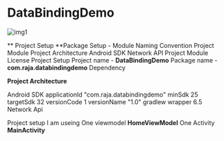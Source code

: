 # DataBindingDemo
![img1](https://user-images.githubusercontent.com/107350779/182363455-ae3f5b5a-1b2b-4b53-ba68-76bdc912e844.jpg)

** Project Setup
**Package Setup - Module
Naming Convention
Project Module
Project Architecture
Android SDK
Network API
Project Module
License
Project Setup
Project name - **DataBindingDemo**
Package name - **com.raja.databindingdemo**
Dependency



**Project Architecture**

Android SDK
applicationId "com.raja.databindingdemo"
minSdk 25
targetSdk 32
versionCode 1
versionName "1.0"
gradlew wrapper 6.5
Network Api

Project setup
I am useing One viewmodel **HomeViewModel**
One Activity **MainActivity**
   
